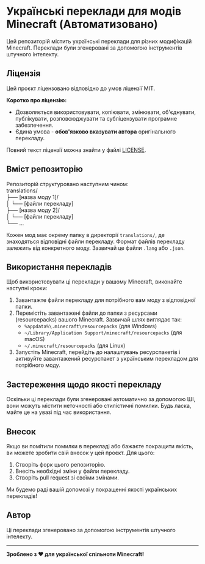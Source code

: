 # Українські переклади для модів Minecraft (Автоматизовано)

Цей репозиторій містить українські переклади для різних модифікацій Minecraft. Переклади були згенеровані за допомогою інструментів штучного інтелекту.

## Ліцензія

Цей проєкт ліцензовано відповідно до умов ліцензії MIT.

**Коротко про ліцензію:**

* Дозволяється використовувати, копіювати, змінювати, об'єднувати, публікувати, розповсюджувати та субліцензувати програмне забезпечення.
* Єдина умова - **обов'язково вказувати автора** оригінального перекладу.

Повний текст ліцензії можна знайти у файлі [LICENSE](LICENSE).

## Вміст репозиторію

Репозиторій структуровано наступним чином:</br>
translations/</br>
├── [назва моду 1]/</br>
│   └── [файли перекладу]</br>
├── [назва моду 2]/</br>
│   └── [файли перекладу]</br>
└── ...</br>

Кожен мод має окрему папку в директорії `translations/`, де знаходяться відповідні файли перекладу. Формат файлів перекладу залежить від конкретного моду. Зазвичай це файли `.lang` або `.json`.

## Використання перекладів

Щоб використовувати ці переклади у вашому Minecraft, виконайте наступні кроки:

1.  Завантажте файли перекладу для потрібного вам моду з відповідної папки.
2.  Перемістіть завантажені файли до папки з ресурсами (resourcepacks) вашого Minecraft. Зазвичай шлях виглядає так:
    * `%appdata%\.minecraft\resourcepacks` (для Windows)
    * `~/Library/Application Support/minecraft/resourcepacks` (для macOS)
    * `~/.minecraft/resourcepacks` (для Linux)
3.  Запустіть Minecraft, перейдіть до налаштувань ресурспакетів і активуйте завантажений ресурспакет з українським перекладом для потрібного моду.

## Застереження щодо якості перекладу

Оскільки ці переклади були згенеровані автоматично за допомогою ШІ, вони можуть містити неточності або стилістичні помилки. Будь ласка, майте це на увазі під час використання.

## Внесок

Якщо ви помітили помилки в перекладі або бажаєте покращити якість, ви можете зробити свій внесок у цей проєкт. Для цього:

1.  Створіть форк цього репозиторію.
2.  Внесіть необхідні зміни у файли перекладу.
3.  Створіть pull request зі своїми змінами.

Ми будемо раді вашій допомозі у покращенні якості українських перекладів!

## Автор

Ці переклади згенеровано за допомогою інструментів штучного інтелекту.

---

**Зроблено з ❤️ для української спільноти Minecraft!**

